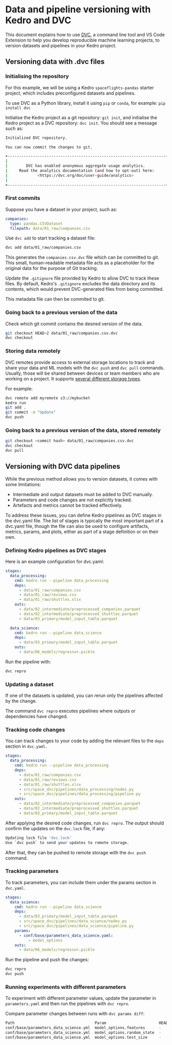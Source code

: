 # Data and pipeline versioning with Kedro and DVC

This document explains how to use [DVC](https://dvc.org/), a command line tool and VS Code Extension to help you develop reproducible machine learning projects, to version datasets and pipelines in your Kedro project.

## Versioning data with .dvc files

### Initialising the repository

For this example, we will be using a Kedro `spaceflights-pandas` starter project, which includes preconfigured datasets and pipelines.

To use DVC as a Python library, install it using `pip` or `conda`, for example:
`pip install dvc`

Initialise the Kedro project as a git repository: `git init`, and initialise the Kedro project as a DVC repository: `dvc init`. You should see a message such as:

```bash
Initialized DVC repository.

You can now commit the changes to git.

+---------------------------------------------------------------------+
|                                                                     |
|        DVC has enabled anonymous aggregate usage analytics.         |
|     Read the analytics documentation (and how to opt-out) here:     |
|             <https://dvc.org/doc/user-guide/analytics>              |
|                                                                     |
+---------------------------------------------------------------------+
```

### First commits

Suppose you have a dataset in your project, such as:

```yaml
companies:
  type: pandas.CSVDataset
  filepath: data/01_raw/companies.csv
```

 Use `dvc add` to start tracking a dataset file:

 ```bash
 dvc add data/01_raw/companies.csv
 ```

This generates the `companies.csv.dvc` file which can be committed to git. This small, human-readable metadata file acts as a placeholder for the original data for the purpose of Git tracking.

 Update the `.gitignore` file provided by Kedro to allow DVC to track these files. By default, Kedro's `.gitignore` excludes the data directory and its contents, which would prevent DVC-generated files from being committed.

 This metadata file can then be commited to git.

 ### Going back to a previous version of the data

Check which git commit contains the desired version of the data.

```bash
git checkout HEAD~2 data/01_raw/companies.csv.dvc
dvc checkout
```

### Storing data remotely

DVC remotes provide access to external storage locations to track and share your data and ML models with the `dvc push` and `dvc pull` commands. Usually, those will be shared between devices or team members who are working on a project. It supports [several different storage types](https://dvc.org/doc/user-guide/data-management/remote-storage#supported-storage-types).

For example:

```bash
dvc remote add myremote s3://mybucket
kedro run
git add .
git commit -m "Update"
dvc push
```

### Going back to a previous version of the data, stored remotely

```bash
git checkout <commit hash> data/01_raw/companies.csv.dvc
dvc checkout
dvc pull
```

## Versioning with DVC data pipelines

While the previous method allows you to version datasets, it comes with some limitations:

- Intermediate and output datasets must be added to DVC manually.
- Parameters and code changes are not explicitly tracked.
- Artefacts and metrics cannot be tracked effectively.

To address these issues, you can define Kedro pipelines as DVC stages in the dvc.yaml file. The list of stages is typically the most important part of a dvc.yaml file, though the file can also be used to configure artifacts, metrics, params, and plots, either as part of a stage definition or on their own.

### Defining Kedro pipelines as DVC stages

Here is an example configuration for dvc.yaml:

```yaml
stages:
  data_processing:
    cmd: kedro run --pipeline data_processing
    deps:
      - data/01_raw/companies.csv
      - data/01_raw/reviews.csv
      - data/01_raw/shuttles.xlsx
    outs:
      - data/02_intermediate/preprocessed_companies.parquet
      - data/02_intermediate/preprocessed_shuttles.parquet
      - data/03_primary/model_input_table.parquet

  data_science:
    cmd: kedro run --pipeline data_science
    deps:
      - data/03_primary/model_input_table.parquet
    outs:
      - data/06_models/regressor.pickle
```

Run the pipeline with:

```bash
dvc repro
```

### Updating a dataset

If one of the datasets is updated, you can rerun only the pipelines affected by the change.

The command `dvc repro` executes pipelines where outputs or dependencies have changed.

### Tracking code changes

You can track changes to your code by adding the relevant files to the `deps` section in `dvc.yaml`.

```yaml
stages:
  data_processing:
    cmd: kedro run --pipeline data_processing
    deps:
      - data/01_raw/companies.csv
      - data/01_raw/reviews.csv
      - data/01_raw/shuttles.xlsx
      - src/space_dvc/pipelines/data_processing/nodes.py
      - src/space_dvc/pipelines/data_processing/pipeline.py
    outs:
      - data/02_intermediate/preprocessed_companies.parquet
      - data/02_intermediate/preprocessed_shuttles.parquet
      - data/03_primary/model_input_table.parquet
```

After applying the desired code changes, run `dvc repro`. The output should confirm the updates on the `dvc.lock` file, if any:

```bash
Updating lock file 'dvc.lock'
Use `dvc push` to send your updates to remote storage.
```

After that, they can be pushed to remote storage with the `dvc push` command.

### Tracking parameters

To track parameters, you can include them under the params section in `dvc.yaml`.

```yaml
stages:
  data_science:
    cmd: kedro run --pipeline data_science
    deps:
      - data/03_primary/model_input_table.parquet
      - src/space_dvc/pipelines/data_science/nodes.py
      - src/space_dvc/pipelines/data_science/pipeline.py
    params:
      - conf/base/parameters_data_science.yaml:
          - model_options
    outs:
      - data/06_models/regressor.pickle
```

Run the pipeline and push the changes:

```bash
dvc repro
dvc push
```

### Running experiments with different parameters

To experiment with different parameter values, update the parameter in `parameters.yaml` and then run the pipelines with `dvc repro`.

Compare parameter changes between runs with `dvc params diff`:

```bash
Path                                   Param                       HEAD    workspace
conf/base/parameters_data_science.yml  model_options.features      -       ['engines', 'passenger_capacity', 'crew', 'd_check_complete', 'moon_clearance_complete', 'iata_approved', 'company_rating', 'review_scores_rating']
conf/base/parameters_data_science.yml  model_options.random_state  -       3
conf/base/parameters_data_science.yml  model_options.test_size     -       0.2
```
